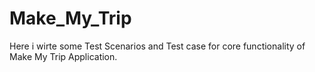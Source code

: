 # Make_My_Trip
Here i wirte some Test Scenarios and Test case for core functionality of Make My Trip Application.
